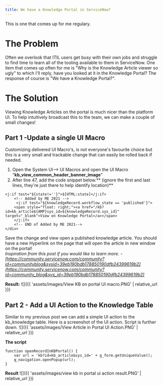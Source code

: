 ```yaml
---
title: We have a Knowledge Portal in ServiceNow?
---
```


This is one that comes up for me regulary.
# The Problem
Often we overlook that ITIL users get busy with their own jobs and struggle to find time to learn all of the tooling available to them in ServiceNow. One item that comes up often for me is "Why is the Knowledge Article viewer so ugly" to which I'll reply, have you looked at it in the Knowledge Portal? The response of course is "We have a Knowledge Portal?". 
# The Solution
Viewing Knowledge Articles on the portal is much nicer than the platform UI. To help intuitively broadcast this to the team, we can make a couple of small changes!
## Part 1 -Update a single UI Macro
Customizing delivered UI Macro's, is not everyone's favourite choice but this is a very small and trackable change that can easily be rolled back if needed.
1. Open the System UI--> UI Macros and open the UI Macro "**kb_view_common_header_banner_image**"
2. After line 47, add the code snippet below.** (ignore the first and last lines, they're just there to help identify location)**

```
<j:if test="${state!=''}">$[HTML:state]</j:if>
	<!-- Added by ME 2021 -->
	 <j:if test="${knowledgeRecord.workflow_state == 'published'}">
	<span style="float: right;"><a href="/kb?id=kb_article${AMP}sys_id=${knowledgeRecord.sys_id}" target="_blank">View on Knowledge Portal</a></span>	
	</j:if>  
	<!-- END of Added by ME 2021--> 
</div>
```
Save the change and view open a published knowledge article. You should have a new Hyperlink on the page that will open the article in new window on the portal!  
*Inspiration from this post if you would like to learn more. - [https://community.servicenow.com/community?id=communityblog&sysid=39eb190bdb178850190dfb24399619b2](https://community.servicenow.com/community?id=community_blog&sys_id=39eb190bdb178850190dfb24399619b2)*

**Result:**
![]({{ 'assets/images/View KB on portal UI macro.PNG' | relative_url }})

## Part 2 - Add a UI Action to the Knowledge Table
Similar to my previous post we can add a simple UI action to the kb_knowledge table. Here is a screenshot of the UI action. Script is further down.
![]({{ 'assets/images/View Article in Portal UI Action.PNG' | relative_url }})

**The script**

```
function openRecordInKBPortal() {
    var url = 'kb?id=kb_article&sys_id=' + g_form.getUniqueValue();
    g_navigation.openPopup(url);
}
```
**Result**
![]({{ 'assets/images/view kb in portal ui action result.PNG' | relative_url }})
